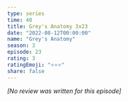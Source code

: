 ```yaml
---
type: series
time: 40
title: Grey's Anatomy 3x23
date: "2022-08-12T00:00:00"
name: "Grey's Anatomy"
season: 3
episode: 23
rating: 3
ratingEmoji: "⭐️⭐️⭐️"
share: false
---
```


_[No review was written for this episode]_
